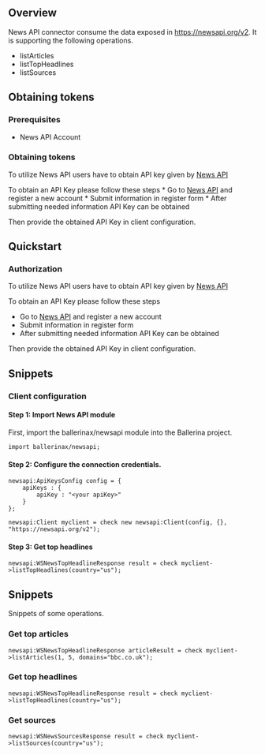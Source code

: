 ## Overview

News API connector consume the data exposed in https://newsapi.org/v2. It is supporting the following operations.

- listArticles
- listTopHeadlines
- listSources

## Obtaining tokens

### Prerequisites

- News API Account

### Obtaining tokens

To utilize News API users have to obtain API key given by [News API](https://newsapi.org/register)

To obtain an API Key please follow these steps
    * Go to [News API](https://newsapi.org/) and register a new account
    * Submit information in register form
    * After submitting needed information API Key can be obtained

Then provide the obtained API Key in client configuration.

## Quickstart

### Authorization

To utilize News API users have to obtain API key given by [News API](https://newsapi.org/register)

To obtain an API Key please follow these steps
* Go to [News API](https://newsapi.org/) and register a new account
* Submit information in register form
* After submitting needed information API Key can be obtained

Then provide the obtained API Key in client configuration.

## Snippets

### Client configuration

#### Step 1: Import News API module
First, import the ballerinax/newsapi module into the Ballerina project.

```ballerina
import ballerinax/newsapi;
```
#### Step 2: Configure the connection credentials.
```ballerina
newsapi:ApiKeysConfig config = {
    apiKeys : {
        apiKey : "<your apiKey>"
    }
};

newsapi:Client myclient = check new newsapi:Client(config, {}, "https://newsapi.org/v2");
```
#### Step 3: Get top headlines
```ballerina
newsapi:WSNewsTopHeadlineResponse result = check myclient->listTopHeadlines(country="us");
```

## Snippets
Snippets of some operations.

### Get top articles
```ballerina
newsapi:WSNewsTopHeadlineResponse articleResult = check myclient->listArticles(1, 5, domains="bbc.co.uk"); 
```
### Get top headlines
```ballerina
newsapi:WSNewsTopHeadlineResponse result = check myclient->listTopHeadlines(country="us");
```
### Get sources
```ballerina
newsapi:WSNewsSourcesResponse result = check myclient->listSources(country="us");
```
